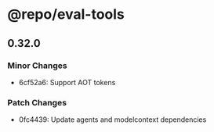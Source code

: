 # @repo/eval-tools

## 0.32.0

### Minor Changes

- 6cf52a6: Support AOT tokens

### Patch Changes

- 0fc4439: Update agents and modelcontext dependencies
